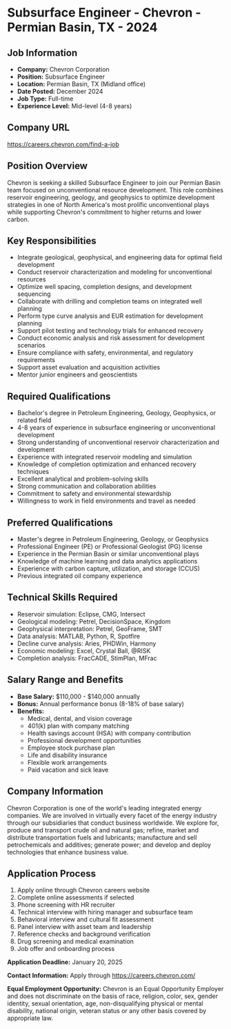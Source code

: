 # Subsurface Engineer - Chevron - Permian Basin, TX - 2024

## Job Information
- **Company:** Chevron Corporation
- **Position:** Subsurface Engineer
- **Location:** Permian Basin, TX (Midland office)
- **Date Posted:** December 2024
- **Job Type:** Full-time
- **Experience Level:** Mid-level (4-8 years)

## Company URL
https://careers.chevron.com/find-a-job

## Position Overview
Chevron is seeking a skilled Subsurface Engineer to join our Permian Basin team focused on unconventional resource development. This role combines reservoir engineering, geology, and geophysics to optimize development strategies in one of North America's most prolific unconventional plays while supporting Chevron's commitment to higher returns and lower carbon.

## Key Responsibilities
- Integrate geological, geophysical, and engineering data for optimal field development
- Conduct reservoir characterization and modeling for unconventional resources
- Optimize well spacing, completion designs, and development sequencing
- Collaborate with drilling and completion teams on integrated well planning
- Perform type curve analysis and EUR estimation for development planning
- Support pilot testing and technology trials for enhanced recovery
- Conduct economic analysis and risk assessment for development scenarios
- Ensure compliance with safety, environmental, and regulatory requirements
- Support asset evaluation and acquisition activities
- Mentor junior engineers and geoscientists

## Required Qualifications
- Bachelor's degree in Petroleum Engineering, Geology, Geophysics, or related field
- 4-8 years of experience in subsurface engineering or unconventional development
- Strong understanding of unconventional reservoir characterization and development
- Experience with integrated reservoir modeling and simulation
- Knowledge of completion optimization and enhanced recovery techniques
- Excellent analytical and problem-solving skills
- Strong communication and collaboration abilities
- Commitment to safety and environmental stewardship
- Willingness to work in field environments and travel as needed

## Preferred Qualifications
- Master's degree in Petroleum Engineering, Geology, or Geophysics
- Professional Engineer (PE) or Professional Geologist (PG) license
- Experience in the Permian Basin or similar unconventional plays
- Knowledge of machine learning and data analytics applications
- Experience with carbon capture, utilization, and storage (CCUS)
- Previous integrated oil company experience

## Technical Skills Required
- Reservoir simulation: Eclipse, CMG, Intersect
- Geological modeling: Petrel, DecisionSpace, Kingdom
- Geophysical interpretation: Petrel, GeoFrame, SMT
- Data analysis: MATLAB, Python, R, Spotfire
- Decline curve analysis: Aries, PHDWin, Harmony
- Economic modeling: Excel, Crystal Ball, @RISK
- Completion analysis: FracCADE, StimPlan, MFrac

## Salary Range and Benefits
- **Base Salary:** $110,000 - $140,000 annually
- **Bonus:** Annual performance bonus (8-18% of base salary)
- **Benefits:**
  - Medical, dental, and vision coverage
  - 401(k) plan with company matching
  - Health savings account (HSA) with company contribution
  - Professional development opportunities
  - Employee stock purchase plan
  - Life and disability insurance
  - Flexible work arrangements
  - Paid vacation and sick leave

## Company Information
Chevron Corporation is one of the world's leading integrated energy companies. We are involved in virtually every facet of the energy industry through our subsidiaries that conduct business worldwide. We explore for, produce and transport crude oil and natural gas; refine, market and distribute transportation fuels and lubricants; manufacture and sell petrochemicals and additives; generate power; and develop and deploy technologies that enhance business value.

## Application Process
1. Apply online through Chevron careers website
2. Complete online assessments if selected
3. Phone screening with HR recruiter
4. Technical interview with hiring manager and subsurface team
5. Behavioral interview and cultural fit assessment
6. Panel interview with asset team and leadership
7. Reference checks and background verification
8. Drug screening and medical examination
9. Job offer and onboarding process

**Application Deadline:** January 20, 2025

**Contact Information:** Apply through https://careers.chevron.com/

**Equal Employment Opportunity:** Chevron is an Equal Opportunity Employer and does not discriminate on the basis of race, religion, color, sex, gender identity, sexual orientation, age, non-disqualifying physical or mental disability, national origin, veteran status or any other basis covered by appropriate law.